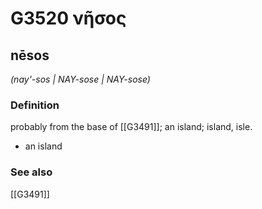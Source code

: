 # G3520 νῆσος

## nēsos

_(nay'-sos | NAY-sose | NAY-sose)_

### Definition

probably from the base of [[G3491]]; an island; island, isle.

- an island

### See also

[[G3491]]


